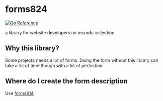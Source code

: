 # forms824

[![Go Reference](https://pkg.go.dev/badge/github.com/saenuma/forms824.svg)](https://pkg.go.dev/github.com/saenuma/forms824)

a library for website developers on records collection

## Why this library?

Some projects needs a lot of forms. Doing the form without this library can take a lot of time
though with a lot of perfection.


## Where do I create the form description

Use [forms814](https://snapcraft.io/forms814)